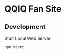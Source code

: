 QQIQ Fan Site
===============================

Development
-----------------
Start Local Web Server
```
npm start
```
